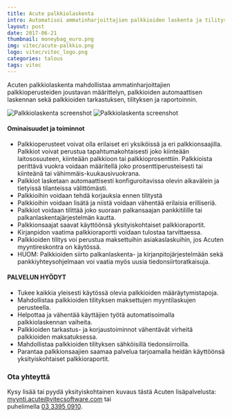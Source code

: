 ```yaml
---
title: Acute palkkiolaskenta
intro: Automatisoi ammatinharjoittajien palkkioiden laskenta ja tilitys.
layout: post
date: 2017-06-21
thumbnail: moneybag_euro.png
img: vitec/acute-palkkio.png
logo: vitec/vitec_logo.png
categories: talous
tags: vitec
---
```


Acuten palkkiolaskenta mahdollistaa ammatinharjoittajien palkkioperusteiden joustavan määrittelyn, palkkioiden automaattisen laskennan sekä palkkioiden 
tarkastuksen, tilityksen ja raportoinnin.

![Palkkiolaskenta screenshot](/portfolio/vitec/acute-palkkiolaskenta.png)
![Palkkiolaskenta screenshot](/portfolio/vitec/acute-palkkiolaskenta2.png)

#### Ominaisuudet ja toiminnot


- Palkkioperusteet voivat olla erilaiset eri yksiköissä ja eri palkkionsaajilla. Palkkiot voivat perustua tapahtumakohtaisesti joko kiinteään laitososuuteen, kiinteään palkkioon tai palkkioprosenttiin. Palkkioista perittävä vuokra voidaan määritellä joko prosenttiperusteisesti tai kiinteänä tai vähimmäis-kuukausivuokrana.
- Palkkiot lasketaan automaattisesti konfiguroitavissa olevin aikavälein ja tietyissä tilanteissa välittömästi.
- Palkkioihin voidaan tehdä korjauksia ennen tilitystä
- Palkkioihin voidaan lisätä ja niistä voidaan vähentää erilaisia erilliseriä.
- Palkkiot voidaan tilittää joko suoraan palkansaajan pankkitilille tai palkanlaskentajärjestelmän kautta.
- Palkkionsaajat saavat käyttöönsä yksityiskohtaiset palkkioraportit.
- Kirjanpidon vaatima palkkioraportti voidaan tulostaa tarvittaessa.
- Palkkioiden tilitys voi perustua maksettuihin asiakaslaskuihin, jos Acuten myyntireskontra on käytössä.
- HUOM: Palkkioiden siirto palkanlaskenta- ja kirjanpitojärjestelmään sekä pankkiyhteysohjelmaan voi vaatia myös uusia tiedonsiirtoratkaisuja.

#### PALVELUN HYÖDYT

- Tukee kaikkia yleisesti käytössä olevia palkkioiden määräytymistapoja.
- Mahdollistaa palkkioiden tilityksen maksettujen myyntilaskujen perusteella.  
- Helpottaa ja vähentää käyttäjien työtä automatisoimalla palkkiolaskennan vaiheita.
- Palkkioiden tarkastus- ja korjaustoiminnot vähentävät virheitä palkkioiden maksatuksessa.
- Mahdollistaa palkkioiden tilityksen sähköisillä tiedonsiirroilla.
- Parantaa palkkionsaajien saamaa palvelua tarjoamalla heidän käyttöönsä yksityiskohtaiset palkkioraportit.

### Ota yhteyttä

Kysy lisää tai pyydä yksityiskohtainen kuvaus tästä Acuten lisäpalvelusta: 
[myynti.acute@vitecsoftware.com](mailto://myynti.acute@vitecsoftware.com) tai  
puhelimella [03 3395 0910](tel://+358333950910).
